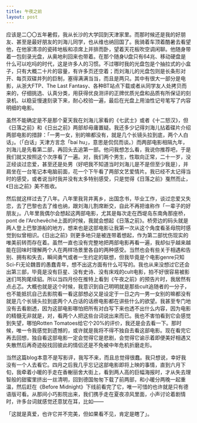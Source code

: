 ```yaml
---
title: 午夜之前
layout: post
---
```


应该是二〇〇五年暑假，我从长沙的大学回到天津家里。而那时候还是我的好朋友、甚至是最好朋友的刘海儿同学，也从维也纳回国了。我骑着车顶着酷暑去看望他，在他家清凉的瓷砖地板和凉席上并排而卧，望着天花板吹空调闲聊。他随身带着一包刻录光盘，从奥地利回来也带着。在那个随身U盘只有64兆、移动硬盘是什么可以吃吗的时代，这是许多人的习惯。不过哪时我的光盘包是个抽拉式的小盒子，只有大概二十片的容量，有许多页还空着；而刘海儿的光盘包则是长条形对开、每页双碟并列的巨制，塞得满满当当，而且是两只。其中有很大一部分是电影，从浙大FTP、The Last Fantasy、各种BT站点下载或者从同学友人处拷贝而来的，仔细挑选、认真分类，用获得优良测评的正牌优质光盘和品质有所保证的刻录机、以稳妥慢速刻录下来，耐心校验一遍，最后在光盘上用油性记号笔写了内容明细的电影。

虽然不能确定是不是那个夏天我在刘海儿家看的《七武士》或者《十二怒汉》，但《日落之前》和《日出之前》两部却毋庸置疑。我还多少记得刘海儿拈着碟片介绍两部电影的措辞：「一男一女，别的嘛都没有，就是几个长镜头拉到底，两个人白话」。（「白话」天津方言念「baí hu」，意思是侃侃而谈。）而两部电影相隔九年，刘海儿是先看第二部，再回头去追第一部。他问我想怎么看，我说你推荐吧，于是我们就又按照这个次序看了一遍。对，我们两个男生，性取向正常，二十一岁，没正经谈过恋爱，甚至还是处男（好吧我不知道当时刘海儿是不是但至少我是），并肩坐在一台笔记本电脑前面，花一个下午看了两部文艺爱情片。我已经不太记得当时的感受，或者说当时我并没有太多特别感受，只是觉得《日落之前》戛然而止，《日出之前》美不胜收。

然后就这样过去了八年。八年里我背井离乡，出国念书，毕业工作，谈过恋爱又失恋，去了巴黎也去了维也纳，跟刘海儿割席断交，自此不再把谁称作「一辈子的好朋友」。八年里我偶尔会想起这两部电影，尤其是每次走在西堤岛东南角那座桥，pont de l'Archevêché上面的时候，我就会想起《日落之前》。桥旁边的码头就是两人登上巴黎游船的地方，想来也是这部电影让我第一次从这个角度看圣母院时感觉到似曾相识。《日出之前》则更多地只是被连带着想起，作为第二部忧伤现实的唯美前转而存在着。虽然一直也没有完整地把两部电影再看一遍，我却似乎越来越能在回味时理解两个人在两样场景里各自的两种感受。当然也会有些关于相遇和告别、拥有和失去，瞬间勇气或者一生约定的联想，但我毕竟是个电影genre只知Sci-Fi无论魏晋的愚蠢青年，想不出这方面有什么可写的。我也从来没想过它还会出第三部，毕竟是没有巨星、没有史诗、没有床戏的cult电影，拍不好很容易被影迷们骂狗尾续貂。所以当四月份在推特上看到《午夜之前》的预告片时，我居然有点忐忑。大概也就是这个时候，我意识到自己明明就是那些cult追随者的一分子，也不能抵抗自己去影院看一看这部想必又是设定于一日之内一男一女别的嘛都没有就是几个长镜头拉到底两个人白话的话痨电影都在讲些什么的欲望。我甚至专门地没有去看剧透，因为这部电影哪怕把所有对白写下来也透不出什么内容，因为电影的精髓无非就是，对，看两个人把这些台词说出来而已。我也不害怕看到它会感觉到失望，哪怕Rotten Tomatoes给它个20%的评价，我还是会去看一下。那时候，唯一令我感觉到遗憾的，或许就是我将不得不独自去看这部电影。现在看完它再去回想，独自看这部电影一定会觉得它是悲剧，会觉得它谕示着即便美好相遇又失散然后再奇迹般找回彼此的情侣还是不免被中年危机折磨走形。

当然这篇blog本意不是写影评，我写不来，而且总觉得很蠢。我只想说，幸好我没有一个人去看它。四月之后我几乎忘记这部电影即将上映的事情，直到六月下旬，我牵着小暖的手走在香榭丽舍大街上，看到两人高的巨幅海报时，才从失去理智般的甜蜜里挤出一丝清明，回到德国匆匆下载了前两部，和小暖分两晚一起重温，然后赶在《Before Midnight》下线前看完了它，唯一可惜的也许就是只有德语版可看。从那间小巧影院出来，我们携手走在夏夜凉风里面，小声讨论着剧情时，许多台词就感觉还意犹在耳，比如——

「这就是真爱，也许它并不完美，但如果看不见，肯定是瞎了」。